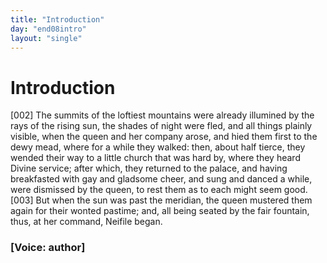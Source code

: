 ```yaml
---
title: "Introduction"
day: "end08intro"
layout: "single"
---
```

<div id="d08intro" type="introduction" who="author">
 <h1>
  Introduction
 </h1>
 <p>
  <a name="p08980002">
   [002]
  </a>
  The
  summits of the loftiest mountains were already illumined by
 the rays of the rising sun, the shades of night were fled, and all things
 plainly visible, when the queen and her company arose, and hied
 them first to the dewy mead, where for a while they walked: then,
 about half tierce, they wended their way to a little church that
 was hard by, where they heard Divine service; after which, they
 returned to the palace, and having breakfasted with gay and gladsome
 cheer, and sung and danced a while, were dismissed by the
	queen, to rest them as to each might seem good.
  <a name="p08980003">
   [003]
  </a>
  But when the sun
 was past the meridian, the queen mustered them again for their
 wonted pastime; and, all being seated by the fair fountain, thus, at
 her command, Neifile began.
 </p>
 <p>
  <h3>
   [Voice: author]
  </h3>
 </p>
</div>